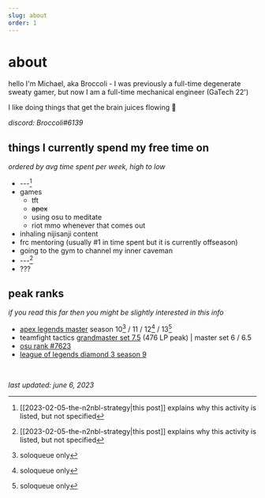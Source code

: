 ```yaml
---
slug: about
order: 1
---
```


# about

hello I'm Michael, aka Broccoli - I was previously a full-time degenerate sweaty gamer, but now I am a full-time mechanical engineer (GaTech 22') 


I like doing things that get the brain juices flowing 🙂


*discord: Broccoli\#6139*


## things I currently spend my free time on
*ordered by avg time spent per week, high to low*

- ---[^1] <!--bp-->
- games
    - tft
    - ~~apex~~ 
    - using osu to meditate
    - riot mmo whenever that comes out
- inhaling nijisanji content
- frc mentoring (usually #1 in time spent but it is currently offseason)
- going to the gym to channel my inner caveman
- ---[^1] <!--wb-->
- ???


## peak ranks
*if you read this far then you might be slightly interested in this info*
- [apex legends master](images/apexrank.png) season 10[^2] / 11 / 12[^2] / 13[^2] 
- teamfight tactics [grandmaster set 7.5](images/tftrank.png) (476 LP peak) | master set 6 / 6.5
- [osu rank \#7623](https://osu.ppy.sh/users/5870537) 
- [league of legends diamond 3 season 9](https://www.op.gg/summoners/na/Broccoli%20TFT)

&nbsp;

*last updated: june 6, 2023*


[^1]: [[2023-02-05-the-n2nbl-strategy|this post]] explains why this activity is listed, but not specified
[^2]: soloqueue only
